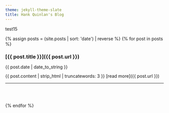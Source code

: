 ```yaml
---
theme: jekyll-theme-slate
title: Hank Quinlan's Blog
---
```

test15

{% assign posts = (site.posts | sort: 'date') | reverse %}
{% for post in posts %}

### [{{ post.title }}]({{ post.url }})
<p style='line-height: 90%;'>{{ post.date | date_to_string }}</p>

{{ post.content | strip_html | truncatewords: 3 }} [read more]({{ post.url }})

___
<br><br>



{% endfor %}

